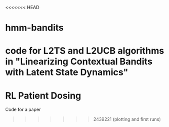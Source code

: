 <<<<<<< HEAD
# hmm-bandits
code for L2TS and L2UCB algorithms in "Linearizing Contextual Bandits with Latent State Dynamics"
=======
# RL Patient Dosing 

Code for a paper
>>>>>>> 2439221 (plotting and first runs)
